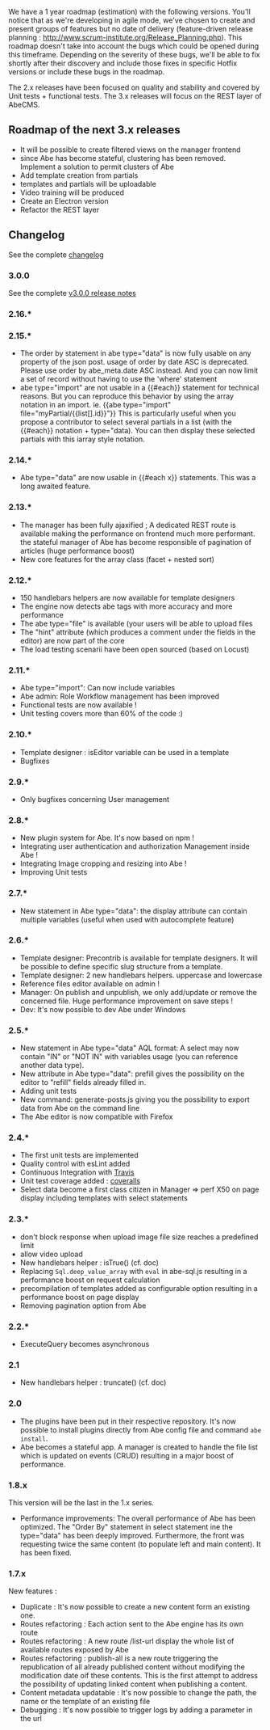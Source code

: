 We have a 1 year roadmap (estimation) with the following versions. You'll notice that as we're developing in agile mode, we've chosen to create and present groups of features but no date of delivery (feature-driven release planning : http://www.scrum-institute.org/Release_Planning.php). This roadmap doesn't take into account the bugs which could be opened during this timeframe. Depending on the severity of these bugs, we'll be able to fix shortly after their discovery and include those fixes in specific Hotfix versions or include these bugs in the roadmap.

The 2.x releases have been focused on quality and stability and covered by Unit tests + functional tests.
The 3.x releases will focus on the REST layer of AbeCMS.

## Roadmap of the next 3.x releases
- It will be possible to create filtered views on the manager frontend
- since Abe has become stateful, clustering has been removed. Implement a solution to permit clusters of Abe
- Add template creation from partials
- templates and partials will be uploadable
- Video training will be produced
- Create an Electron version
- Refactor the REST layer

## Changelog
See the complete [changelog](./CHANGELOG.md)

### 3.0.0
See the complete [v3.0.0 release notes](./version3.md)

### 2.16.*

### 2.15.*
- The order by statement in abe type="data" is now fully usable on any property of the json post. usage of order by date ASC is deprecated. Please use order by abe_meta.date ASC instead. And you can now limit a set of record without having to use the 'where' statement
- abe type="import" are not usable in a {{#each}} statement for technical reasons. But you can reproduce this behavior by using the array notation in an import. ie. {{abe type="import" file="myPartial/{{list[].id}}"}} This is particularly useful when you propose a contributor to select several partials in a list (with the {{#each}} notation + type="data). You can then display these selected partials with this iarray style notation.

### 2.14.*
- Abe type="data" are now usable in {{#each x}} statements. This was a long awaited feature.

### 2.13.*
- The manager has been fully ajaxified ; A dedicated REST route is available making the performance on frontend much more performant. the stateful manager of Abe has become responsible of pagination of articles (huge performance boost)
- New core features for the array class (facet + nested sort)

### 2.12.*
- 150 handlebars helpers are now available for template designers
- The engine now detects abe tags with more accuracy and more performance
- The abe type="file" is available (your users will be able to upload files
- The "hint" attribute (which produces a comment under the fields in the editor) are now part of the core
- The load testing scenarii have been open sourced (based on Locust)

### 2.11.*
- Abe type="import": Can now include variables
- Abe admin: Role Workflow management has been improved
- Functional tests are now available !
- Unit testing covers more than 60% of the code :)

### 2.10.*
- Template designer : isEditor variable can be used in a template
- Bugfixes

### 2.9.*
- Only bugfixes concerning User management

### 2.8.*
- New plugin system for Abe. It's now based on npm !
- Integrating user authentication and authorization Management inside Abe !
- Integrating Image cropping and resizing into Abe !
- Improving Unit tests

### 2.7.*
- New statement in Abe type="data": the display attribute can contain multiple variables (useful when used with autocomplete feature)

### 2.6.*
- Template designer: Precontrib is available for template designers. It will be possible to define specific slug structure from a template.
- Template designer: 2 new handlebars helpers. uppercase and lowercase
- Reference files editor available on admin !
- Manager: On publish and unpublish, we only add/update or remove the concerned file. Huge performance improvement on save steps !
- Dev: It's now possible to dev Abe under Windows

### 2.5.*
- New statement in Abe type="data" AQL format: A select may now contain "IN" or "NOT IN" with variables usage (you can reference another data type).
- New attribute in Abe type="data": prefill gives the possibility on the editor to "refill" fields already filled in.
- Adding unit tests
- New command: generate-posts.js giving you the possibility to export data from Abe on the command line
- The Abe editor is now compatible with Firefox

### 2.4.*
- The first unit tests are implemented
- Quality control with esLint added
- Continuous Integration with [Travis](https://travis-ci.org/abecms/abecms)
- Unit test coverage added : [coveralls](https://coveralls.io/github/abecms/abecms?branch=master)
- Select data become a first class citizen in Manager => perf X50 on page display including templates with select statements

### 2.3.*
- don't block response when upload image file size reaches a predefined limit
- allow video upload
- New handlebars helper : isTrue() (cf. doc)
- Replacing `Sql.deep_value_array` with `eval` in abe-sql.js resulting in a performance boost on request calculation
- precompilation of templates added as configurable option resulting in a performance boost on page display
- Removing pagination option from Abe

### 2.2.*
- ExecuteQuery becomes asynchronous

### 2.1
- New handlebars helper : truncate() (cf. doc)

### 2.0
- The plugins have been put in their respective repository. It's now possible to install plugins directly from Abe config file and command `abe install`.
- Abe becomes a stateful app. A manager is created to handle the file list which is updated on events (CRUD) resulting in a major boost of performance.

### 1.8.x
This version will be the last in the 1.x series.
- Performance improvements: The overall performance of Abe has been optimized. The "Order By" statement in select statement ine the type="data" has been deeply improved. Furthermore, the front was requesting twice the same content (to populate left and main content). It has been fixed. 

### 1.7.x
New features :
- Duplicate : It's now possible to create a new content form an existing one.
- Routes refactoring : Each action sent to the Abe engine has its own route
- Routes refactoring : A new route /list-url display the whole list of available routes exposed by Abe
- Routes refactoring : publish-all is a new route triggering the republication of all already published content without modifying the modification date oif these contents. This is the first attempt to address the possibility of updating linked content when publishing a content.
- Content metadata updatable : It's now possible to change the path, the name or the template of an existing file
- Debugging : It's now possible to trigger logs by adding a parameter in the url
